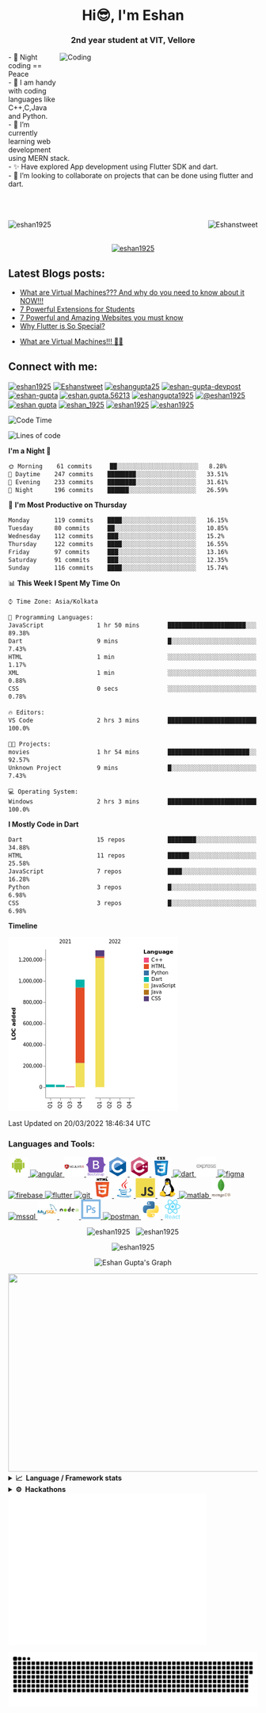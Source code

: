 
<h1 align="center">Hi😎, I'm Eshan</h1>
<h3 align="center">2nd year student at VIT, Vellore</h3>
<img align="right" alt="Coding" width="400" height="200" class="rounded-corners" src="https://user-images.githubusercontent.com/78701779/118412678-f2486300-b6b8-11eb-9178-cd75230ad8a5.gif">
- 👀 Night coding == Peace <br>
- 🤠 I am handy with coding languages like C++,C,Java and Python. <br>
- 🌱 I’m currently learning web development using MERN stack. <br>
- ✨ Have explored App development using Flutter SDK and dart. <br>
- 💞️ I’m looking to collaborate on projects that can be done using flutter and dart. <br><br><br><br>

<p > <img src="https://komarev.com/ghpvc/?username=eshan1925&label=Profile%20views&color=0e75b6&style=flat" alt="eshan1925" align="left" height=27px width=130px />  <a href="https://twitter.com/Eshanstweet" target="blank"><img src="https://img.shields.io/twitter/follow/Eshanstweet?logo=twitter&style=for-the-badge" alt="Eshanstweet" align="right" /></a> </p><br><br>

<p align="center" > <a href="https://github.com/ryo-ma/github-profile-trophy"><img src="https://github-profile-trophy.vercel.app/?username=eshan1925&row=1&column=7&margin-w=15&margin-h=15&theme=onedark" alt="eshan1925" /></a> </p>

## Latest Blogs posts:
<!-- BLOG-POST-LIST:START -->
- [What are Virtual Machines??? And why do you need to know about it NOW!!!](https://medium.com/@eshan1925/what-are-virtual-machines-and-why-do-you-need-to-know-about-it-now-e525c37aae2c?source=rss-84d241930f27------2)
- [7 Powerful Extensions for Students](https://medium.com/adg-vit/7-powerful-extensions-for-students-5017b267905e?source=rss-84d241930f27------2)
- [7 Powerful and Amazing Websites you must know](https://medium.com/nerd-for-tech/7-powerful-and-amazing-websites-you-must-know-9e7de9c142d3?source=rss-84d241930f27------2)
- [Why Flutter is So Special?](https://medium.com/@eshan1925/why-flutter-is-so-special-605a89ebb142?source=rss-84d241930f27------2)
<!-- BLOG-POST-LIST:END -->
- <a href="https://medium.com/@eshan1925/what-are-virtual-machines-and-why-do-you-need-to-know-about-it-now-e525c37aae2c" target="blank"> What are Virtual Machines!!! 👨‍💻</a><br>
<h2 align="left">Connect with me:</h3>
<p align="left">
<a href="https://dev.to/eshan1925" target="blank"><img align="center" src="https://cdn.jsdelivr.net/npm/simple-icons@3.0.1/icons/dev-dot-to.svg" alt="eshan1925" height="30" width="40" /></a>
<a href="https://twitter.com/Eshanstweet" target="blank"><img align="center" src="https://raw.githubusercontent.com/rahuldkjain/github-profile-readme-generator/master/src/images/icons/Social/twitter.svg" alt="Eshanstweet" height="30" width="40" /></a>
<a href="https://linkedin.com/in/eshangupta25" target="blank"><img align="center" src="https://raw.githubusercontent.com/rahuldkjain/github-profile-readme-generator/master/src/images/icons/Social/linked-in-alt.svg" alt="eshangupta25" height="30" width="40" /></a>
<a href="https://devpost.com/eshan1925" target="blank"><img align="center" src="https://www.clipartmax.com/png/middle/231-2318034_slack-devpost-devpost-logo.png" alt="eshan-gupta-devpost" height="30" width="40" /></a>
<a href="https://stackoverflow.com/users/16106456/eshan-gupta" target="blank"><img align="center" src="https://raw.githubusercontent.com/rahuldkjain/github-profile-readme-generator/master/src/images/icons/Social/stack-overflow.svg" alt="eshan-gupta" height="30" width="40" /></a>
<a href="https://fb.com/eshan.gupta.56213" target="blank"><img align="center" src="https://raw.githubusercontent.com/rahuldkjain/github-profile-readme-generator/master/src/images/icons/Social/facebook.svg" alt="eshan.gupta.56213" height="30" width="40" /></a>
<a href="https://instagram.com/eshangupta1925" target="blank"><img align="center" src="https://raw.githubusercontent.com/rahuldkjain/github-profile-readme-generator/master/src/images/icons/Social/instagram.svg" alt="eshangupta1925" height="30" width="40" /></a>
<a href="https://medium.com/@eshan1925" target="blank"><img align="center" src="https://raw.githubusercontent.com/rahuldkjain/github-profile-readme-generator/master/src/images/icons/Social/medium.svg" alt="@eshan1925" height="30" width="40" /></a>
<a href="https://www.youtube.com/channel/UCsHsGg1IQCBBNpHw8K6PkWQ" target="blank"><img align="center" src="https://raw.githubusercontent.com/rahuldkjain/github-profile-readme-generator/master/src/images/icons/Social/youtube.svg" alt="eshan gupta" height="30" width="40" /></a>
<a href="https://www.codechef.com/users/eshan_1925" target="blank"><img align="center" src="https://cdn.jsdelivr.net/npm/simple-icons@3.1.0/icons/codechef.svg" alt="eshan_1925" height="30" width="40" /></a>
<a href="https://www.hackerrank.com/eshan1925" target="blank"><img align="center" src="https://raw.githubusercontent.com/rahuldkjain/github-profile-readme-generator/master/src/images/icons/Social/hackerrank.svg" alt="eshan1925" height="30" width="40" /></a>
<a href="https://www.leetcode.com/eshan1925" target="blank"><img align="center" src="https://raw.githubusercontent.com/rahuldkjain/github-profile-readme-generator/master/src/images/icons/Social/leet-code.svg" alt="eshan1925" height="30" width="40" /></a>
</p>

<!--START_SECTION:waka-->
![Code Time](http://img.shields.io/badge/Code%20Time-168%20hrs%2040%20mins-blue)

![Lines of code](https://img.shields.io/badge/From%20Hello%20World%20I%27ve%20Written-2%20Million%20lines%20of%20code-blue)

**I'm a Night 🦉** 

```text
🌞 Morning    61 commits     ██░░░░░░░░░░░░░░░░░░░░░░░   8.28% 
🌆 Daytime    247 commits    ████████░░░░░░░░░░░░░░░░░   33.51% 
🌃 Evening    233 commits    ████████░░░░░░░░░░░░░░░░░   31.61% 
🌙 Night      196 commits    ██████░░░░░░░░░░░░░░░░░░░   26.59%

```
📅 **I'm Most Productive on Thursday** 

```text
Monday       119 commits    ████░░░░░░░░░░░░░░░░░░░░░   16.15% 
Tuesday      80 commits     ██░░░░░░░░░░░░░░░░░░░░░░░   10.85% 
Wednesday    112 commits    ███░░░░░░░░░░░░░░░░░░░░░░   15.2% 
Thursday     122 commits    ████░░░░░░░░░░░░░░░░░░░░░   16.55% 
Friday       97 commits     ███░░░░░░░░░░░░░░░░░░░░░░   13.16% 
Saturday     91 commits     ███░░░░░░░░░░░░░░░░░░░░░░   12.35% 
Sunday       116 commits    ████░░░░░░░░░░░░░░░░░░░░░   15.74%

```


📊 **This Week I Spent My Time On** 

```text
⌚︎ Time Zone: Asia/Kolkata

💬 Programming Languages: 
JavaScript               1 hr 50 mins        ██████████████████████░░░   89.38% 
Dart                     9 mins              █░░░░░░░░░░░░░░░░░░░░░░░░   7.43% 
HTML                     1 min               ░░░░░░░░░░░░░░░░░░░░░░░░░   1.17% 
XML                      1 min               ░░░░░░░░░░░░░░░░░░░░░░░░░   0.88% 
CSS                      0 secs              ░░░░░░░░░░░░░░░░░░░░░░░░░   0.78%

🔥 Editors: 
VS Code                  2 hrs 3 mins        █████████████████████████   100.0%

🐱‍💻 Projects: 
movies                   1 hr 54 mins        ███████████████████████░░   92.57% 
Unknown Project          9 mins              █░░░░░░░░░░░░░░░░░░░░░░░░   7.43%

💻 Operating System: 
Windows                  2 hrs 3 mins        █████████████████████████   100.0%

```

**I Mostly Code in Dart** 

```text
Dart                     15 repos            ████████░░░░░░░░░░░░░░░░░   34.88% 
HTML                     11 repos            ██████░░░░░░░░░░░░░░░░░░░   25.58% 
JavaScript               7 repos             ████░░░░░░░░░░░░░░░░░░░░░   16.28% 
Python                   3 repos             █░░░░░░░░░░░░░░░░░░░░░░░░   6.98% 
CSS                      3 repos             █░░░░░░░░░░░░░░░░░░░░░░░░   6.98%

```


**Timeline**

![Chart not found](https://raw.githubusercontent.com/eshan1925/eshan1925/main/charts/bar_graph.png) 


 Last Updated on 20/03/2022 18:46:34 UTC
<!--END_SECTION:waka-->

<h3 align="left">Languages and Tools:</h3>
<p align="left"> <a href="https://developer.android.com" target="_blank"> <img src="https://raw.githubusercontent.com/devicons/devicon/master/icons/android/android-original-wordmark.svg" alt="android" width="40" height="40"/> </a> <a href="https://angular.io" target="_blank"> <img src="https://angular.io/assets/images/logos/angular/angular.svg" alt="angular" width="40" height="40"/> </a> <a href="https://angular.io" target="_blank"> <img src="https://raw.githubusercontent.com/devicons/devicon/master/icons/angularjs/angularjs-original-wordmark.svg" alt="angularjs" width="40" height="40"/> </a> <a href="https://getbootstrap.com" target="_blank"> <img src="https://raw.githubusercontent.com/devicons/devicon/master/icons/bootstrap/bootstrap-plain-wordmark.svg" alt="bootstrap" width="40" height="40"/> </a> <a href="https://www.cprogramming.com/" target="_blank"> <img src="https://raw.githubusercontent.com/devicons/devicon/master/icons/c/c-original.svg" alt="c" width="40" height="40"/> </a> <a href="https://www.w3schools.com/cpp/" target="_blank"> <img src="https://raw.githubusercontent.com/devicons/devicon/master/icons/cplusplus/cplusplus-original.svg" alt="cplusplus" width="40" height="40"/> </a> <a href="https://www.w3schools.com/css/" target="_blank"> <img src="https://raw.githubusercontent.com/devicons/devicon/master/icons/css3/css3-original-wordmark.svg" alt="css3" width="40" height="40"/> </a> <a href="https://dart.dev" target="_blank"> <img src="https://www.vectorlogo.zone/logos/dartlang/dartlang-icon.svg" alt="dart" width="40" height="40"/> </a> <a href="https://expressjs.com" target="_blank"> <img src="https://raw.githubusercontent.com/devicons/devicon/master/icons/express/express-original-wordmark.svg" alt="express" width="40" height="40"/> </a> <a href="https://www.figma.com/" target="_blank"> <img src="https://www.vectorlogo.zone/logos/figma/figma-icon.svg" alt="figma" width="40" height="40"/> </a> <a href="https://firebase.google.com/" target="_blank"> <img src="https://www.vectorlogo.zone/logos/firebase/firebase-icon.svg" alt="firebase" width="40" height="40"/> </a> <a href="https://flutter.dev" target="_blank"> <img src="https://www.vectorlogo.zone/logos/flutterio/flutterio-icon.svg" alt="flutter" width="40" height="40"/> </a> <a href="https://git-scm.com/" target="_blank"> <img src="https://www.vectorlogo.zone/logos/git-scm/git-scm-icon.svg" alt="git" width="40" height="40"/> </a> <a href="https://www.w3.org/html/" target="_blank"> <img src="https://raw.githubusercontent.com/devicons/devicon/master/icons/html5/html5-original-wordmark.svg" alt="html5" width="40" height="40"/> </a> <a href="https://www.java.com" target="_blank"> <img src="https://raw.githubusercontent.com/devicons/devicon/master/icons/java/java-original.svg" alt="java" width="40" height="40"/> </a> <a href="https://developer.mozilla.org/en-US/docs/Web/JavaScript" target="_blank"> <img src="https://raw.githubusercontent.com/devicons/devicon/master/icons/javascript/javascript-original.svg" alt="javascript" width="40" height="40"/> </a> <a href="https://www.linux.org/" target="_blank"> <img src="https://raw.githubusercontent.com/devicons/devicon/master/icons/linux/linux-original.svg" alt="linux" width="40" height="40"/> </a> <a href="https://www.mathworks.com/" target="_blank"> <img src="https://upload.wikimedia.org/wikipedia/commons/2/21/Matlab_Logo.png" alt="matlab" width="40" height="40"/> </a> <a href="https://www.mongodb.com/" target="_blank"> <img src="https://raw.githubusercontent.com/devicons/devicon/master/icons/mongodb/mongodb-original-wordmark.svg" alt="mongodb" width="40" height="40"/> </a> <a href="https://www.microsoft.com/en-us/sql-server" target="_blank"> <img src="https://www.svgrepo.com/show/303229/microsoft-sql-server-logo.svg" alt="mssql" width="40" height="40"/> </a> <a href="https://www.mysql.com/" target="_blank"> <img src="https://raw.githubusercontent.com/devicons/devicon/master/icons/mysql/mysql-original-wordmark.svg" alt="mysql" width="40" height="40"/> </a> <a href="https://nodejs.org" target="_blank"> <img src="https://raw.githubusercontent.com/devicons/devicon/master/icons/nodejs/nodejs-original-wordmark.svg" alt="nodejs" width="40" height="40"/> </a> <a href="https://www.photoshop.com/en" target="_blank"> <img src="https://raw.githubusercontent.com/devicons/devicon/master/icons/photoshop/photoshop-line.svg" alt="photoshop" width="40" height="40"/> </a> <a href="https://postman.com" target="_blank"> <img src="https://www.vectorlogo.zone/logos/getpostman/getpostman-icon.svg" alt="postman" width="40" height="40"/> </a> <a href="https://www.python.org" target="_blank"> <img src="https://raw.githubusercontent.com/devicons/devicon/master/icons/python/python-original.svg" alt="python" width="40" height="40"/> </a> <a href="https://reactjs.org/" target="_blank"> <img src="https://raw.githubusercontent.com/devicons/devicon/master/icons/react/react-original-wordmark.svg" alt="react" width="40" height="40"/> </a> </p>


<p align="center"><img  src="https://github-readme-streak-stats.herokuapp.com/?user=eshan1925&" alt="eshan1925" height=200px width=400px/>&nbsp;&nbsp;&nbsp;<img  src="https://github-readme-stats.vercel.app/api?username=eshan1925&show_icons=true&locale=en" alt="eshan1925" height=200px width=400px/></p>
<p align="center"><img src="https://github-readme-stats.vercel.app/api/top-langs?username=eshan1925&show_icons=true&locale=en&layout=compact" alt="eshan1925" /></p>

<p align="center">
  <img a;ign="center" src="https://activity-graph.herokuapp.com/graph?username=eshan1925&theme=react-dark" alt="Eshan Gupta's Graph">
</p>

<div align=center><img src="https://wakatime.com/share/@ESHAN1925/01c93c5d-e14b-41d6-82ac-84ed44e1bf3d.svg" height=400px width=4200px></div>
<details>
  <summary><b>📈&nbsp;&nbsp;Language&nbsp;/&nbsp;Framework stats</b></summary>
  <br/>
    <p align="center">
  <a href='https://profile.codersrank.io/user/eshan1925/'>
  <img src='https://cr-skills-chart-widget.azurewebsites.net/api/api?username=eshan1925' height= 420px width= 700px>
  </a>
    </p>

</details>

<details>
  <summary><b>⚙️&nbsp;&nbsp;Hackathons</b></summary>
  <br/>
    <p align="center">
  <a href='https://devpost.com/eshan1925/challenges'>
  <img src='https://idemoed.vercel.app/api/wall?username=eshan1925'>
  </a>
    </p>

</details>

<img align="center" src="/github-metrics.svg" alt="Metrics" width="400">

<p align="center">
   <img src="https://github.com/eshan1925/eshan1925/blob/output/github-contribution-grid-snake.svg" alt="snake">
</p>

  

 
